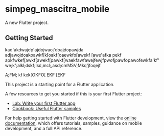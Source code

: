 # simpeg_mascitra_mobile

A new Flutter project.

## Getting Started

kad'akdwajdp'ajdojwaoj'doajdopawjda
adjawojdoakoawkf[k[oakf[oaewkfo[awekf
[awe'afka
pekf
apkfwkef[awkf[awekf[pawkf[waekfawfawejfewjfpwofjpawfopawofewkfa'kf'we;k';alkl;dskf;lsd,mcl;,asd;cmMSV;Mkq'jfoqejf

A;FM;
kf
kek[OKFO[
EKF
[EKF


This project is a starting point for a Flutter application.

A few resources to get you started if this is your first Flutter project:

- [Lab: Write your first Flutter app](https://docs.flutter.dev/get-started/codelab)
- [Cookbook: Useful Flutter samples](https://docs.flutter.dev/cookbook)

For help getting started with Flutter development, view the
[online documentation](https://docs.flutter.dev/), which offers tutorials,
samples, guidance on mobile development, and a full API reference.
